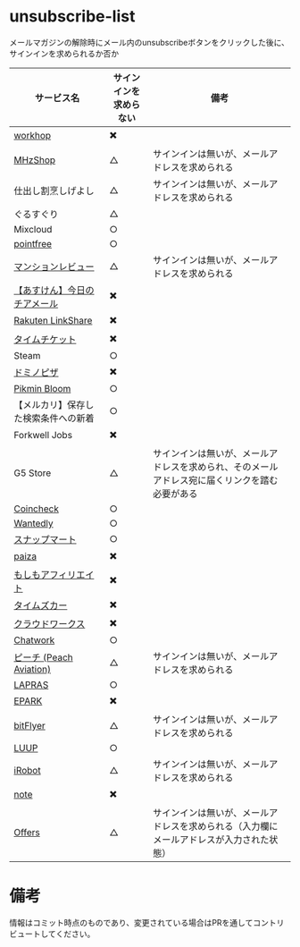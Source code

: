 # unsubscribe-list

メールマガジンの解除時にメール内のunsubscribeボタンをクリックした後に、サインインを求められるか否か

|サービス名|サインインを求めらない|備考|
|---|---|---|
|[workhop](https://workhop.jp/)|✖️||
|[MHzShop](https://m-hz.net/)|△|サインインは無いが、メールアドレスを求められる|
|仕出し割烹しげよし|△|サインインは無いが、メールアドレスを求められる|
|ぐるすぐり|△||
|Mixcloud|○||
|[pointfree](https://www.pointfree.co)|○||
|[マンションレビュー](https://www.mansion-review.jp)|△|サインインは無いが、メールアドレスを求められる|
|[【あすけん】今日のチアメール](https://www.asken.jp/login/?to=/setting/mailmagazine)|✖️||
|[Rakuten LinkShare](https://linkshare.zendesk.com/hc/ja/)|✖️||
|[タイムチケット]()|✖️||
|Steam|○||
|[ドミノピザ]()|✖️||
|[Pikmin Bloom]()|○||
|【メルカリ】保存した検索条件への新着|○||
|Forkwell Jobs|✖️||
|G5 Store|△|サインインは無いが、メールアドレスを求められ、そのメールアドレス宛に届くリンクを踏む必要がある|
|[Coincheck](https://coincheck.com)|○||
|[Wantedly](https://www.wantedly.com)|○||
|[スナップマート](https://snapmart.jp)|○||
|[paiza](https://paiza.jp)|✖️||
|[もしもアフィリエイト](https://af.moshimo.com)|✖️||
|[タイムズカー](https://share.timescar.jp)|✖️||
|[クラウドワークス](https://crowdworks.jp)|✖️||
|[Chatwork](https://go.chatwork.com)|○||
|[ピーチ (Peach Aviation)](https://www.flypeach.com)|△|サインインは無いが、メールアドレスを求められる|
|[LAPRAS](https://lapras.com)|○||
|[EPARK](https://epark.jp)|✖️||
|[bitFlyer](https://bitflyer.com)|△|サインインは無いが、メールアドレスを求められる|
|[LUUP](https://luup.sc)|○||
|[iRobot](https://www.irobot-jp.com)|△|サインインは無いが、メールアドレスを求められる|
|[note](https://note.com)|✖️||
|[Offers](https://offers.jp)|△|サインインは無いが、メールアドレスを求められる（入力欄にメールアドレスが入力された状態）|

# 備考

情報はコミット時点のものであり、変更されている場合はPRを通してコントリビュートしてください。
